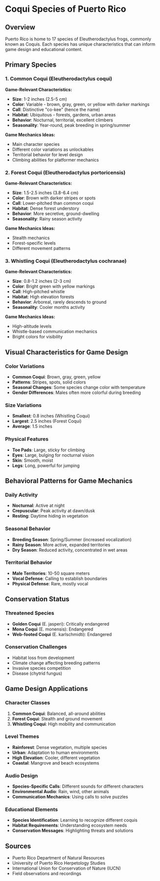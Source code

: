 # Coqui Species of Puerto Rico

## Overview

Puerto Rico is home to 17 species of Eleutherodactylus frogs, commonly known as Coquis. Each species has unique characteristics that can inform game design and educational content.

## Primary Species

### 1. Common Coqui (Eleutherodactylus coqui)
**Game-Relevant Characteristics:**
- **Size**: 1-2 inches (2.5-5 cm)
- **Color**: Variable - brown, gray, green, or yellow with darker markings
- **Call**: Distinctive "co-kee" (hence the name)
- **Habitat**: Ubiquitous - forests, gardens, urban areas
- **Behavior**: Nocturnal, territorial, excellent climbers
- **Seasonality**: Year-round, peak breeding in spring/summer

**Game Mechanics Ideas:**
- Main character species
- Different color variations as unlockables
- Territorial behavior for level design
- Climbing abilities for platformer mechanics

### 2. Forest Coqui (Eleutherodactylus portoricensis)
**Game-Relevant Characteristics:**
- **Size**: 1.5-2.5 inches (3.8-6.4 cm)
- **Color**: Brown with darker stripes or spots
- **Call**: Lower-pitched than common coqui
- **Habitat**: Dense forest understory
- **Behavior**: More secretive, ground-dwelling
- **Seasonality**: Rainy season activity

**Game Mechanics Ideas:**
- Stealth mechanics
- Forest-specific levels
- Different movement patterns

### 3. Whistling Coqui (Eleutherodactylus cochranae)
**Game-Relevant Characteristics:**
- **Size**: 0.8-1.2 inches (2-3 cm)
- **Color**: Bright green with yellow markings
- **Call**: High-pitched whistle
- **Habitat**: High elevation forests
- **Behavior**: Arboreal, rarely descends to ground
- **Seasonality**: Cooler months activity

**Game Mechanics Ideas:**
- High-altitude levels
- Whistle-based communication mechanics
- Bright colors for visibility

## Visual Characteristics for Game Design

### Color Variations
- **Common Coqui**: Brown, gray, green, yellow
- **Patterns**: Stripes, spots, solid colors
- **Seasonal Changes**: Some species change color with temperature
- **Gender Differences**: Males often more colorful during breeding

### Size Variations
- **Smallest**: 0.8 inches (Whistling Coqui)
- **Largest**: 2.5 inches (Forest Coqui)
- **Average**: 1.5 inches

### Physical Features
- **Toe Pads**: Large, sticky for climbing
- **Eyes**: Large, bulging for nocturnal vision
- **Skin**: Smooth, moist
- **Legs**: Long, powerful for jumping

## Behavioral Patterns for Game Mechanics

### Daily Activity
- **Nocturnal**: Active at night
- **Crepuscular**: Peak activity at dawn/dusk
- **Resting**: Daytime hiding in vegetation

### Seasonal Behavior
- **Breeding Season**: Spring/Summer (increased vocalization)
- **Rainy Season**: More active, expanded territories
- **Dry Season**: Reduced activity, concentrated in wet areas

### Territorial Behavior
- **Male Territories**: 10-50 square meters
- **Vocal Defense**: Calling to establish boundaries
- **Physical Defense**: Rare, mostly vocal

## Conservation Status

### Threatened Species
- **Golden Coqui** (E. jasperi): Critically endangered
- **Mona Coqui** (E. monensis): Endangered
- **Web-footed Coqui** (E. karlschmidti): Endangered

### Conservation Challenges
- Habitat loss from development
- Climate change affecting breeding patterns
- Invasive species competition
- Disease (chytrid fungus)

## Game Design Applications

### Character Classes
1. **Common Coqui**: Balanced, all-around abilities
2. **Forest Coqui**: Stealth and ground movement
3. **Whistling Coqui**: High mobility and communication

### Level Themes
- **Rainforest**: Dense vegetation, multiple species
- **Urban**: Adaptation to human environments
- **High Elevation**: Cooler, different vegetation
- **Coastal**: Mangrove and beach ecosystems

### Audio Design
- **Species-Specific Calls**: Different sounds for different characters
- **Environmental Audio**: Rain, wind, other animals
- **Communication Mechanics**: Using calls to solve puzzles

### Educational Elements
- **Species Identification**: Learning to recognize different coquis
- **Habitat Requirements**: Understanding ecosystem needs
- **Conservation Messages**: Highlighting threats and solutions

## Sources
- Puerto Rico Department of Natural Resources
- University of Puerto Rico Herpetology Studies
- International Union for Conservation of Nature (IUCN)
- Field observations and recordings 